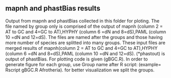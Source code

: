 ## mapnh and phastBias results
Output from mapnh and phastBias collected in this folder for ploting. The file named by group only is comprised of the output of mapnh (column 2 = AT to GC  and 4=GC to AT),HYPHY (column 6 =dN and 8=dS),PAML (column 10 =dN and 12=dS). 
The files are named after the groups and those having more number of species are splitted into many groups. These input files are merged results of mapnh(column 2 = AT to GC  and 4=GC to AT),HYPHY (column 6 =dN and 8=dS),PAML (column 10 =dN and 12=dS).
(*phastout) is output of phastBias.
For plotting code is given (gBGC.R).
In order to generate figure for each group, use Group name after R script:
(example= Rscript gBGC.R Afrotheria). 
for better visualization we split the groups.
